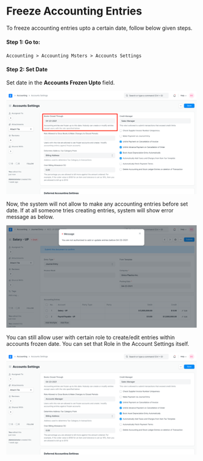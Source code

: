 
# Freeze Accounting Entries



To freeze accounting entries upto a certain date, follow below given steps.


#### Step 1: Go to:


`Accounting > Accounting Msters > Accounts Settings`


#### Step 2: Set Date


Set date in the **Accounts Frozen Upto** field.


![Books Closed Through](/files/books-closed-through.png)


Now, the system will not allow to make any accounting entries before set date. If at all someone tries creating entries, system will show error message as below.


![Frozen Date Error](/files/error-message-in-transaction.png)


You can still allow user with certain role to create/edit entries within accounts frozen date. You can set that Role in the Account Settings itself.


![Role Allowed To Close Books](/files/role-allowed-to-close-books.png)




